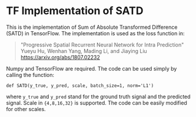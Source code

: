 # TF Implementation of SATD

This is the implementation of Sum of Absolute Transformed Difference (SATD) in TensorFlow.
The implementation is used as the loss function in:

> "Progressive Spatial Recurrent Neural Network for Intra Prediction" <br />
> Yueyu Hu, Wenhan Yang, Mading Li, and Jiaying Liu <br />
> https://arxiv.org/abs/1807.02232

Numpy and TensorFlow are required.
The code can be used simply by calling the function:

```def SATD(y_true, y_pred, scale, batch_size=1, norm='L1')```

where ```y_true``` and ```y_pred``` stand for the ground truth signal and the predicted signal. Scale in ```{4,8,16,32}``` is supported. The code can be easily modified for other scales.